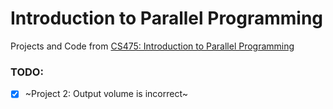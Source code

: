 # Introduction to Parallel Programming

Projects and Code from [CS475: Introduction to Parallel Programming](https://ecampus.oregonstate.edu/soc/ecatalog/ecoursedetail.htm?subject=CS&coursenumber=475)

### TODO:

 - [x] ~Project 2: Output volume is incorrect~
